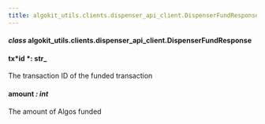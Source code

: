 ```yaml
---
title: algokit_utils.clients.dispenser_api_client.DispenserFundResponse
---
```


#### _class_ algokit_utils.clients.dispenser_api_client.DispenserFundResponse

#### tx*id *: str\_

The transaction ID of the funded transaction

#### amount _: int_

The amount of Algos funded
